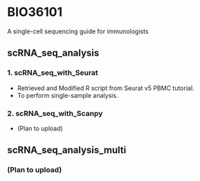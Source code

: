 # BIO36101
A single-cell sequencing guide for immunologists
## scRNA_seq_analysis
### 1. scRNA_seq_with_Seurat
* Retrieved and Modified R script from Seurat v5 PBMC tutorial.
* To perform single-sample analysis.

### 2. scRNA_seq_with_Scanpy
* (Plan to upload)

## scRNA_seq_analysis_multi
### (Plan to upload)
